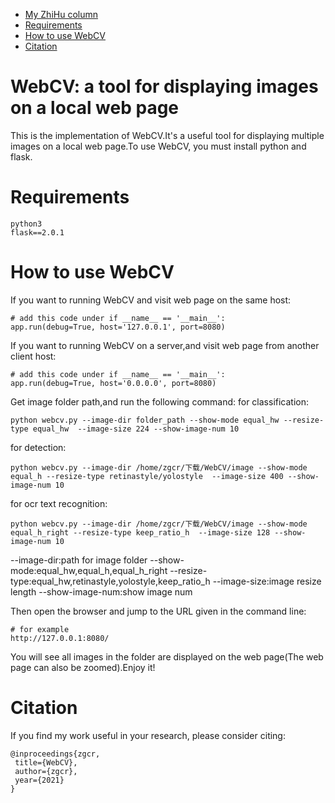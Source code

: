    * [My ZhiHu column](#my-zhihu-column)
   * [Requirements](#requirements)
   * [How to use WebCV](#How-to-use-WebCV)
   * [Citation](#citation)

# WebCV: a tool for displaying images on a local web page
This is the implementation of WebCV.It's a useful tool for displaying multiple images on a local web page.To use WebCV, you must install python and flask.

# Requirements

```
python3
flask==2.0.1
```

# How to use WebCV
If you want to running WebCV and visit web page on the same host:
```
# add this code under if __name__ == '__main__':
app.run(debug=True, host='127.0.0.1', port=8080)
```

If you want to running WebCV on a server,and visit web page from another client host:
```
# add this code under if __name__ == '__main__':
app.run(debug=True, host='0.0.0.0', port=8080)
```

Get image folder path,and run the following command:
for classification:
```
python webcv.py --image-dir folder_path --show-mode equal_hw --resize-type equal_hw  --image-size 224 --show-image-num 10
```
for detection:
```
python webcv.py --image-dir /home/zgcr/下载/WebCV/image --show-mode equal_h --resize-type retinastyle/yolostyle  --image-size 400 --show-image-num 10
```
for ocr text recognition:
```
python webcv.py --image-dir /home/zgcr/下载/WebCV/image --show-mode equal_h_right --resize-type keep_ratio_h  --image-size 128 --show-image-num 10
```

--image-dir:path for image folder
--show-mode:equal_hw,equal_h,equal_h_right
--resize-type:equal_hw,retinastyle,yolostyle,keep_ratio_h
--image-size:image resize length
--show-image-num:show image num


Then open the browser and jump to the URL given in the command line:
```
# for example
http://127.0.0.1:8080/
```
You will see all images in the folder are displayed on the web page(The web page can also be zoomed).Enjoy it!

# Citation

If you find my work useful in your research, please consider citing:
```
@inproceedings{zgcr,
 title={WebCV},
 author={zgcr},
 year={2021}
}
```